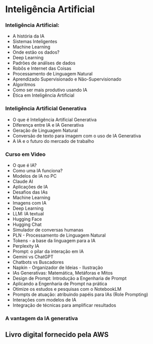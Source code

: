 # Inteligência Artificial

### Inteligência Artificial:

- A história da IA 
- Sistemas Inteligentes 
- Machine Learning 
- Onde estão os dados? 
- Deep Learning 
- Padrões de análises de dados 
- Robôs e Internet das Coisas 
- Processamento de Linguagem Natural 
- Aprendizado Supervisionado e Não-Supervisionado 
- Algoritmos
- Como ser mais produtivo usando IA
- Ética em Inteligência Artificial

### Inteligência Artificial Generativa

- O que é Inteligência Artificial Generativa
- Diferença entre IA e IA Generativa
- Geração de Linguagem Natural
- Conversão de texto para imagem com o uso de IA Generativa
- A IA e o futuro do mercado de trabalho

### Curso em Video

- O que é IA?
- Como uma IA funciona?
- Modelos de IA no PC
- Claude AI
- Aplicações de IA
- Desafios das IAs
- Machine Learning
- Imagens com IA
- Deep Learning
- LLM: IA textual 
- Hugging Face
- Hugging Chat
- Simulador de conversas humanas 
- PLN - Processamento de Linguagem Natural
- Tokens - a base da linguagem para a IA
- Perplexity IA
- Prompt: o pilar da interação em IA
- Gemini vs ChatGPT
- Chatbots vs Buscadores
- Napkin - Organizador de Ideias - Ilustração
- IAs Generativas: Matemática, Metáforas e Mitos
- Design de Prompt: Introdução a Engenharia de Prompt
- Aplicando a Engenharia de Prompt na prática
- Otimize os estudos e pesquisas com o NotebookLM
- Prompts de atuação: atribuindo papéis para IAs (Role Prompting)
- Interações com modelos de IA
- Integração de técnicas para amplificar resultados

### A vantagem da IA generativa
## Livro digital fornecido pela AWS
